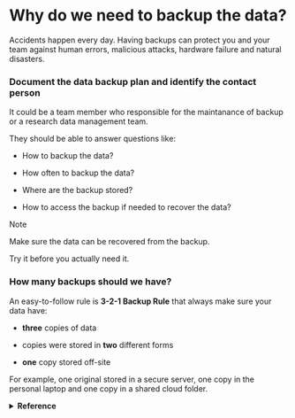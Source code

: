 # Why do we need to backup the data?

Accidents happen every day. Having backups can protect you and your team against human errors, malicious attacks, hardware failure and natural disasters.

### Document the data backup plan and identify the contact person

It could be a team member who responsible for the maintanance of backup or a research data management team. 

They should be able to answer questions like:

- How to backup the data?

- How often to backup the data? 

- Where are the backup stored?

- How to access the backup if needed to recover the data?

>[!NOTE]
>Make sure the data can be recovered from the backup.
>
>Try it before you actually need it.


### How many backups should we have? 
An easy-to-follow rule is <b>3-2-1 Backup Rule</b> that always make sure your data have: 

  - <b>three</b> copies of data 
  
  - copies were stored in <b>two</b> different forms

  - <b>one</b> copy stored off-site

For example, one original stored in a secure server, one copy in the personal laptop and one copy in a shared cloud folder.

<details>
  <summary> <b>Reference</b> </summary>
<br>
  For more details about 3-2-1 Backup rule:

  [What is the 3-2-1 backup rule?](https://www.veeam.com/blog/321-backup-rule.html)
  
</details>
